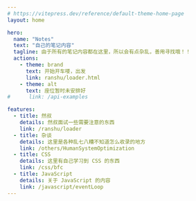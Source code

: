 ```yaml
---
# https://vitepress.dev/reference/default-theme-home-page
layout: home

hero:
  name: "Notes"
  text: "自己的笔记内容"
  tagline: 由于所有的笔记内容都在这里，所以会有点杂乱，善用寻找哦！！
  actions:
    - theme: brand
      text: 开始开车喽，出发
      link: ranshu/loader.html
    - theme: alt
      text: 座位暂时未安排好
#      link: /api-examples

features:
  - title: 然叔
    details: 然叔面试一些需要注意的东西
    link: /ranshu/loader
  - title: 杂谈
    details: 这里是各种乱七八糟不知道怎么收录的地方
    link: /others/HumanSystemOptimization
  - title: CSS
    details: 这里有自己学习到 CSS 的东西
    link: /css/bfc
  - title: JavaScript
    details: 关于 JavaScript 的内容
    link: /javascript/eventLoop
---
```

